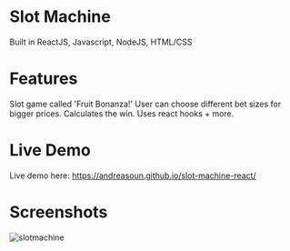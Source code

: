 # Slot Machine

Built in ReactJS, Javascript, NodeJS, HTML/CSS

#  Features

Slot game called 'Fruit Bonanza!' User can choose different bet sizes for bigger prices. Calculates the win. Uses react hooks + more.

# Live Demo

Live demo here: https://andreasoun.github.io/slot-machine-react/

# Screenshots

![slotmachine](https://github.com/AndreasOun/slot-machine-react/assets/95022949/ffbe7220-c7b6-493d-9663-83bca044a21a)
